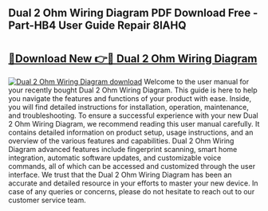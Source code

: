 ## Dual 2 Ohm Wiring Diagram PDF Download Free - Part-HB4 User Guide Repair 8lAHQ

# <h2><a href="http://dfsk031.blite.top/?on=Dual+2+Ohm+Wiring+Diagram">🔗Download New 👉🔴 Dual 2 Ohm Wiring Diagram</a></h2>

[![Dual 2 Ohm Wiring Diagram download](https://i.imgur.com/lujVjoI.png)](http://dfsk031.blite.top/?on=Dual+2+Ohm+Wiring+Diagram)
Welcome to the user manual for your recently bought Dual 2 Ohm Wiring Diagram. This guide is here to help you navigate the features and functions of your product with ease. Inside, you will find detailed instructions for installation, operation, maintenance, and troubleshooting. To ensure a successful experience with your new Dual 2 Ohm Wiring Diagram, we recommend reading this user manual carefully. It contains detailed information on product setup, usage instructions, and an overview of the various features and capabilities. Dual 2 Ohm Wiring Diagram advanced features include fingerprint scanning, smart home integration, automatic software updates, and customizable voice commands, all of which can be accessed and customized through the user interface. We trust that the Dual 2 Ohm Wiring Diagram has been an accurate and detailed resource in your efforts to master your new device. In case of any queries or concerns, please do not hesitate to reach out to our customer service team.
